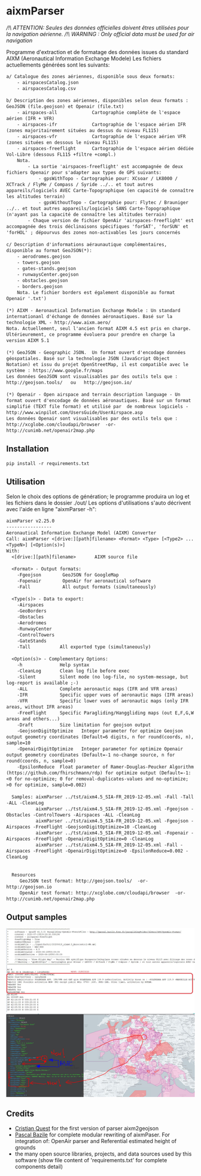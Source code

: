 # aixmParser

*/!\ ATTENTION: Seules des données officielles doivent êtres utilisées pour la navigation aérienne.*
*/!\ WARNING  : Only official data must be used for air navigation*

Programme d'extraction et de formatage des données issues du standard AIXM (Aeronautical Information Exchange Modele)
Les fichiers actuellements générées sont les suivants:
```
a/ Catalogue des zones aériennes, disponible sous deux formats:
	- airspacesCatalog.json
	- airspacesCatalog.csv

b/ Description des zones aériennes, disponibles selon deux formats : GeoJSON (file.geojson) et Openair (file.txt)
	- airspaces-all             Cartographie complète de l'espace aérien (IFR + VFR)
	- airspaces-ifr             Cartographie de l'espace aérien IFR (zones majoritairement situées au dessus du niveau FL115)
	- airspaces-vfr             Cartographie de l'espace aérien VFR (zones situées en dessous le niveau FL115)
	- airspaces-freeflight      Cartographie de l'espace aérien dédiée Vol-Libre (dessous FL115 +filtre +compl.)
	Nota.
		- La sortie 'airspaces-freeflight' est accompagnée de deux fichiers Openair pour s'adapter aux types de GPS suivants:
			- gpsWithTopo - Cartographie pour: XCsoar / LK8000 / XCTrack / FlyMe / Compass / Syride ../.. et tout autres appareils/logiciels AVEC Carte-Topographique (en capacité de connaître les altitudes terrain)
			- gpsWithoutTopo - Cartographie pour: Flytec / Brauniger ../.. et tout autres appareils/logiciels SANS Carte-Topographique (n'ayant pas la capacité de connaître les altitudes terrain)
		- Chaque version de fichier OpenAir 'airspaces-freeflight' est accompagnée des trois déclinaisons spécifiques 'forSAT', 'forSUN' et 'forHOL' ; dépourvus des zones non-activables les jours concernés

c/ Description d'informations aéraunautique complémentaires, disponible au format GeoJSON(*):
	- aerodromes.geojson
	- towers.geojson
	- gates-stands.geojson
	- runwaysCenter.geojson
	- obstacles.geojson
	- borders.geojson
	Nota. Le fichier borders est également disponible au format Openair '.txt')

(*) AIXM - Aeronautical Information Exchange Modele : Un standard internationanl d'échange de données aéronautiques. Basé sur la technologie XML - http://www.aixm.aero/
Nota. Actuellement, seul l'ancien format AIXM 4.5 est pris en charge. Ultérieurement, ce programme évoluera pour prendre en charge la version AIXM 5.1

(*) GeoJSON - Geographic JSON.  Un format ouvert d'encodage données géospatiales. Basé sur la technologie JSON (JavaScript Object Notation) et issu du projet OpenStreetMap, il est compatible avec le système : https://www.google.fr/maps
Les données GeoJSON sont visualisables par des outils tels que : http://geojson.tools/   ou   http://geojson.io/

(*) Openair - Open airspace and terrain description language - Un format ouvert d'encodage de données aéronautiques. Basé sur un format simplifié (TEXT file format) et utilisé par  de nombreux logiciels - http://www.winpilot.com/UsersGuide/UserAirspace.asp
Les données Openair sont visualisables par des outils tels que : http://xcglobe.com/cloudapi/browser  -or-  http://cunimb.net/openair2map.php
```

## Installation
```
pip install -r requirements.txt
```

## Utilisation

Selon le choix des options de génération; le programme produira un log et les fichiers dans le dossier ./out/
Les options d'utilisations s'auto décrivent avec l'aide en ligne "aixmParser -h":
```
aixmParser v2.25.0
-----------------
Aeronautical Information Exchange Model (AIXM) Converter
Call: aixmParser <[drive:][path]filename> <Format> <Type> [<Type2> ... <TypeN>] [<Option(s)>]
With:
  <[drive:][path]filename>       AIXM source file

  <Format> - Output formats:
    -Fgeojson        GeoJSON for GoogleMap
    -Fopenair        OpenAir for aeronautical software
    -Fall            All output formats (simultaneously)

  <Type(s)> - Data to export:
    -Airspaces
    -GeoBorders
    -Obstacles
    -Aerodromes
    -RunwayCenter
    -ControlTowers
    -GateStands
    -Tall           All exported type (simultaneously)

  <Option(s)> - Complementary Options:
    -h              Help syntax
    -CleanLog       Clean log file before exec
    -Silent         Silent mode (no log-file, no system-message, but log-report is available ;-)
    -ALL            Complete aeronautic maps (IFR and VFR areas)
    -IFR            Specific upper vues of aeronautic maps (IFR areas)
    -VFR            Specific lower vues of aeronautic maps (only IFR areas, without IFR areas)
    -FreeFlight     Specific Paragliding/Hanggliding maps (out E,F,G,W areas and others...)
    -Draft          Size limitation for geojson output
	-GeojsonDigitOptimize	Integer parameter for optimize Geojson output geometry coordinates (Default=6 digits, n for round(coords, n), sample=10
	-OpenairDigitOptimize	Integer parameter for optimize Openair output geometry coordinates (Default=-1 no-change source, n for round(coords, n, sample=0)
	-EpsilonReduce  Float parameter of Ramer-Douglas-Peucker Algorithm (https://github.com/fhirschmann/rdp) for optimize output (Default=-1: <0 for no-optimize; 0 for removal-duplicates-values and no-optimize; >0 for optimize, sample=0.002)

  Samples: aixmParser ../tst/aixm4.5_SIA-FR_2019-12-05.xml -Fall -Tall -ALL -CleanLog
           aixmParser ../tst/aixm4.5_SIA-FR_2019-12-05.xml -Fgeojson -Obstacles -ControlTowers -Airspaces -ALL -CleanLog
           aixmParser ../tst/aixm4.5_SIA-FR_2019-12-05.xml -Fgeojson -Airspaces -FreeFlight -GeojsonDigitOptimize=10 -CleanLog
           aixmParser ../tst/aixm4.5_SIA-FR_2019-12-05.xml -Fopenair -Airspaces -FreeFlight -OpenairDigitOptimize=0 -CleanLog
           aixmParser ../tst/aixm4.5_SIA-FR_2019-12-05.xml -Fall -Airspaces -FreeFlight -OpenairDigitOptimize=0 -EpsilonReduce=0.002 -CleanLog


  Resources
     GeoJSON test format: http://geojson.tools/  -or-  http://geojson.io
     OpenAir test format: http://xcglobe.com/cloudapi/browser  -or-  http://cunimb.net/openair2map.php
```


## Output samples
![OpenAir_sample](20200715_OpenAir_sample.jpg)
![GeoJSON_sample](20200614_GeoJSON_sample.jpg)


## Credits
- [Cristian Quest](https://github.com/cquest) for the first version of parser aixm2geojson
- [Pascal Bazile](https://github.com/BPascal-91/) for complete modular rewriting of aixmPaser. For integration of: OpenAir parser and Referential estimated height of grounds
- the many open source libraries, projects, and data sources used by this software (show file content of 'requirements.txt' for complete components detail)
